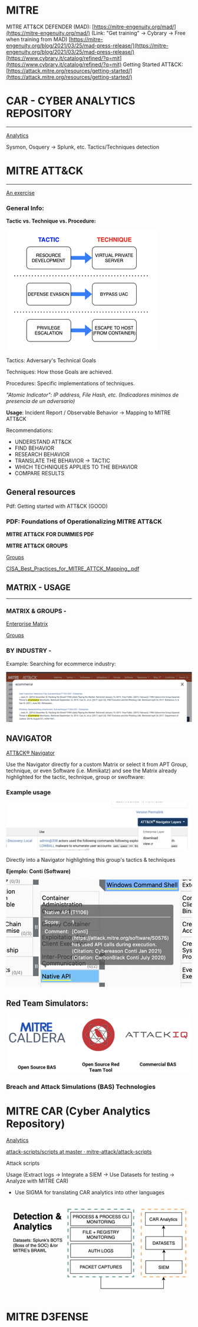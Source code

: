 # MITRE

MITRE ATT&CK DEFENDER (MAD):
[https://mitre-engenuity.org/mad/](https://mitre-engenuity.org/mad/) (Link: "Get training" → Cybrary → Free when training from MAD)
[https://mitre-engenuity.org/blog/2021/03/25/mad-press-release/](https://mitre-engenuity.org/blog/2021/03/25/mad-press-release/)[https://www.cybrary.it/catalog/refined/?q=mit](https://www.cybrary.it/catalog/refined/?q=mit)
Getting Started ATT&CK: [https://attack.mitre.org/resources/getting-started/](https://attack.mitre.org/resources/getting-started/)

# CAR - CYBER ANALYTICS REPOSITORY

---

[Analytics](https://car.mitre.org/analytics/)

Sysmon, Osquery → Splunk, etc. Tactics/Techniques detection

# MITRE ATT&CK

---

[An exercise](MITRE%20b00752de7e2746bc85376eeebf88d418/An%20exercise%2035fa36cffe5b4a4985947d35bf7da2b7.md)

### General Info:

**Tactic vs. Technique vs. Procedure:**

![Untitled](MITRE%20b00752de7e2746bc85376eeebf88d418/Untitled.png)

Tactics: Adversary's Technical Goals

Techniques: How those Goals are achieved.

Procedures: Specific implementations of techniques.

*"Atomic Indicator": IP address, File Hash, etc. (Indicadores mínimos de presencia de un adversario)*

**Usage**: Incident Report / Observable Behavior → Mapping to MITRE ATT&CK

Recommendations:

- UNDERSTAND ATT&CK
- FIND BEHAVIOR
- RESEARCH BEHAVIOR
- TRANSLATE THE BEHAVIOR → TACTIC
- WHICH TECHNIQUES APPLIES TO THE BEHAVIOR
- COMPARE RESULTS

## General resources

Pdf: Getting started with ATT&CK (GOOD)

[](https://www.mitre.org/sites/default/files/publications/mitre-getting-started-with-attack-october-2019.pdf)

### PDF: Foundations of Operationalizing MITRE ATT&CK

[](https://academy.attackiq.com/learn/topicGroups/232eea9f-1b5a-44a7-b58b-83cd705de2f3/download?token=eyJhbGciOiJIUzI1NiIsInR5cCI6IkpXVCJ9.eyJxdWVyeSI6eyJ0b3BpY0dyb3VwSWQiOiIzOGY4NmI0NS04MTUxLTQ2NmYtYTQxNi0yYmIwNjUxMGE2MDkiLCJjYXRlZ29yeUluZGV4IjoiMCIsInN1YmNhdGVnb3J5SW5kZXgiOiIwIiwiZmlsZUluZGV4IjoiMCIsImRvd25sb2FkIjoiIn0sImNvdXJzZUlkIjoiMjMyZWVhOWYtMWI1YS00NGE3LWI1OGItODNjZDcwNWRlMmYzIiwiaWF0IjoxNjM0MDAxOTY2LCJleHAiOjE2MzQwMDIyNjZ9.Ndsu2fJsOXQIqvKWYsEuC8O8RNr0Nrr1n6SXf6UlDCg)

**MITRE ATT&CK FOR DUMMIES PDF**

[](https://attackiq.com/wp-content/uploads/2020/12/9781119748106.pdf)

**MITRE ATT&CK GROUPS**

[Groups](https://attack.mitre.org/groups/)

[CISA_Best_Practices_for_MITRE_ATTCK_Mapping_.pdf](MITRE%20b00752de7e2746bc85376eeebf88d418/CISA_Best_Practices_for_MITRE_ATTCK_Mapping_.pdf)

## MATRIX - USAGE

---

### MATRIX & GROUPS -

[Enterprise Matrix](https://attack.mitre.org/matrices/enterprise/)

[Groups](https://attack.mitre.org/groups/)

### BY INDUSTRY -

Example: Searching for ecommerce industry:

![Untitled](MITRE%20b00752de7e2746bc85376eeebf88d418/Untitled%201.png)

## NAVIGATOR

[ATT&CK® Navigator](https://mitre-attack.github.io/attack-navigator/)

Use the Navigator directly for a custom Matrix or select it from APT Group, technique, or even Software (i.e. Mimikatz) and see the Matrix already highlighted for the tactic, technique, group or swoftware:

### Example usage

![Directly into a Navigator highlighting this group's tactics & techniques](MITRE%20b00752de7e2746bc85376eeebf88d418/Untitled%202.png)

Directly into a Navigator highlighting this group's tactics & techniques

**Ejemplo: Conti (Software)**

![Untitled](MITRE%20b00752de7e2746bc85376eeebf88d418/Untitled%203.png)

## Red Team Simulators:

![Untitled](MITRE%20b00752de7e2746bc85376eeebf88d418/Untitled%204.png)

### Breach and Attack Simulations (BAS) Technologies

[](https://medium.com/@george.fekkas/breach-and-attack-simulation-bas-technologies-10e2777ee5af)

# MITRE CAR (Cyber Analytics Repository)

[Analytics](https://car.mitre.org/analytics)

[attack-scripts/scripts at master · mitre-attack/attack-scripts](https://github.com/mitre-attack/attack-scripts/tree/master/scripts)

Attack scripts

Usage (Extract logs → Integrate a SIEM → Use Datasets for testing → Analyze with MITRE CAR)

- Use SIGMA for translating CAR analytics into other languages

![Untitled](MITRE%20b00752de7e2746bc85376eeebf88d418/Untitled%205.png)

# MITRE D3FENSE

[]()
